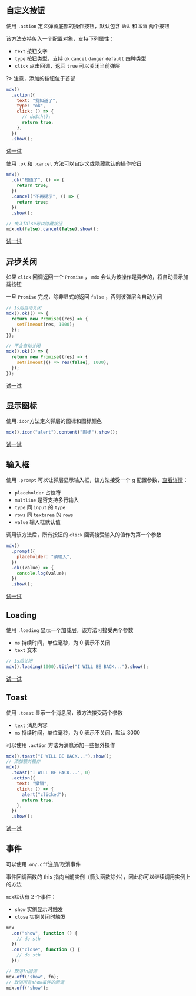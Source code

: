 ## 自定义按钮

使用 `.action` 定义弹窗底部的操作按钮，默认包含 `确认` 和 `取消` 两个按钮

该方法支持传入一个配置对象，支持下列属性：

- `text` 按钮文字
- `type` 按钮类型，支持 `ok` `cancel` `danger` `default` 四种类型
- `click` 点击回调，返回 `true` 可以关闭当前弹层

?> 注意，添加的按钮位于首部

```js
mdx()
  .action({
    text: "我知道了",
    type: "ok",
    click: () => {
      // doSth();
      return true;
    },
  })
  .show();
```

<a href='javascript:; ' onclick="mdx().content('自定义按钮').action({text:'我知道了', type:'ok'}).show()">试一试</a>

使用 `.ok` 和 `.cancel` 方法可以自定义或隐藏默认的操作按钮

```js
mdx()
  .ok("知道了", () => {
    return true;
  })
  .cancel("不再提示", () => {
    return true;
  })
  .show();

// 传入false可以隐藏按钮
mdx.ok(false).cancel(false).show();
```

<a href='javascript:; ' onclick="mdx().content('自定义默认按钮').ok('我知道了').cancel(false).show()">试一试</a>

## 异步关闭

如果 `click` 回调返回一个 `Promise` ， `mdx` 会认为该操作是异步的，将自动显示加载按钮

一旦 `Promise` 完成，除非显式的返回 `false` ，否则该弹层会自动关闭

```js
// 1s后自动关闭
mdx().ok(() => {
  return new Promise((res) => {
    setTimeout(res, 1000);
  });
});

// 不会自动关闭
mdx().ok(() => {
  return new Promise((res) => {
    setTimeout(() => res(false), 1000);
  });
});
```

<a href='javascript:; ' onclick="demo.asyncModal()">试一试</a>

## 显示图标

使用`.icon`方法定义弹层的图标和图标颜色

```js
mdx().icon("alert").content("图标").show();
```

<a href='javascript:; ' onclick="mdx().icon('alert').content('图标').show()">试一试</a>

## 输入框

使用 `.prompt` 可以让弹层显示输入框，该方法接受一个 g 配置参数，[查看详情](api?id=actionopt-object)：

- `placeholder` 占位符
- `multline` 是否支持多行输入
- `type` 同 `input` 的 `type`
- `rows` 同 `textarea` 的 `rows`
- `value` 输入框默认值

调用该方法后，所有按钮的 `click` 回调接受输入的值作为第一个参数

```js
mdx()
  .prompt({
    placeholder: "请输入",
  })
  .ok((value) => {
    console.log(value);
  })
  .show();
```

<a href='javascript:; ' onclick="demo.prompt()">试一试</a>

## Loading

使用 `.loading` 显示一个加载层，该方法可接受两个参数

- `ms` 持续时间，单位毫秒，为 0 表示不关闭
- `text` 文本

```js
// 1s后关闭
mdx().loading(1000).title("I WILL BE BACK...").show();
```

<a href='javascript:; ' onclick="mdx().loading(1000).title('I WILL BE BACK... ').shadow(false).show()">试一试</a>

## Toast

使用 `.toast` 显示一个消息层，该方法接受两个参数

- `text` 消息内容
- `ms` 持续时间，单位毫秒，为 0 表示不关闭，默认 3000

可以使用 `.action` 方法为消息添加一些额外操作

```js
mdx().toast("I WILL BE BACK...").show();
// 添加额外操作
mdx()
  .toast("I WILL BE BACK...", 0)
  .action({
    text: "撤销",
    click: () => {
      alert("clicked");
      return true;
    },
  })
  .show();
```

<a href='javascript:; ' onclick="mdx().toast('I WILL BE BACK... ',100000).action({text:'撤销',click:()=>{alert('clicked');return true;}}).show()">试一试</a>

## 事件

可以使用`.on/.off`注册/取消事件

事件回调函数的 this 指向当前实例（箭头函数除外），因此你可以继续调用实例上的方法

`mdx`默认有 2 个事件：

- `show` 实例显示时触发
- `close` 实例关闭时触发

```js
mdx
  .on("show", function () {
    // do sth
  })
  .on("close", function () {
    // do sth
  });

// 取消fn回调
mdx.off("show", fn);
// 取消所有show事件的回调
mdx.off("show");
```
